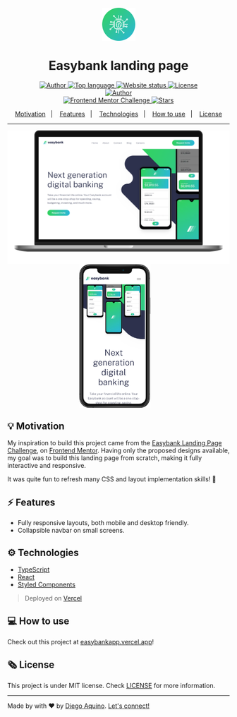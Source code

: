<p align="center">
  <img width="75" src=".github/logo.svg" align="center" alt="Easybank" />
  <h1 align="center">Easybank landing page</h1>
</p>

<p align="center">
  <a href="https://github.com/diego-aquino">
    <img alt="Author" src="https://img.shields.io/badge/author-Diego%20Aquino-31d35c?labelColor=2d314d">
  </a>
  <a href="https://github.com/diego-aquino/easybank">
    <img alt="Top language" src="https://img.shields.io/github/languages/top/diego-aquino/easybank.svg?color=31d35c&labelColor=2d314d">
  </a>
  <a href="https://easybankapp.vercel.app">
    <img alt="Website status" src="https://img.shields.io/website?down_color=yellow&down_message=offline&up_message=online&up_color=31d35c&url=https%3A%2F%2Feasybankapp.vercel.app&labelColor=2d314d">
  </a>
  <a href="./LICENSE">
    <img alt="License" src="https://img.shields.io/github/license/diego-aquino/easybank.svg?color=31d35c&labelColor=2d314d">
  </a>
  <br />
  <a href="https://easybankapp.vercel.app">
    <img alt="Author" src="https://img.shields.io/badge/available%20at-easybankapp.vercel.app-31d35c?labelColor=2d314d">
  </a>
  <br />
  <a href="https://www.frontendmentor.io/challenges/easybank-landing-page-WaUhkoDN">
    <img alt="Frontend Mentor Challenge" src="https://img.shields.io/badge/-%23challenge-31d35c">
  </a>
  <a href="https://github.com/diego-aquino/easybank">
    <img alt="Stars" src="https://img.shields.io/github/stars/diego-aquino/easybank.svg?style=social">
  </a>
</p>

<p align="center">
  <a href="#bulb-motivation">Motivation</a>&nbsp;&nbsp;&nbsp;|&nbsp;&nbsp;&nbsp;
  <a href="#rocket-features">Features</a>&nbsp;&nbsp;&nbsp;|&nbsp;&nbsp;&nbsp;
  <a href="#gear-technologies">Technologies</a>&nbsp;&nbsp;&nbsp;|&nbsp;&nbsp;&nbsp;
  <a href="#computer-how-to-use">How to use</a>&nbsp;&nbsp;&nbsp;|&nbsp;&nbsp;&nbsp;
  <a href="#newspaper_roll-license">License</a>
</p>

---

<p align="center">
<img alt="Easybank on Desktop" src="./.github/desktop.png" width="600" align="top">
<img alt="Easybank on Mobile" src="./.github/mobile.png" width="162" align="center">
&nbsp;&nbsp;&nbsp;
</p>

## :bulb: Motivation

My inspiration to build this project came from the [Easybank Landing Page Challenge](https://www.frontendmentor.io/challenges/easybank-landing-page-WaUhkoDN), on [Frontend Mentor](https://www.frontendmentor.io/challenges). Having only the proposed designs available, my goal was to build this landing page from scratch, making it fully interactive and responsive.

It was quite fun to refresh many CSS and layout implementation skills! :rocket:

## :zap: Features

- Fully responsive layouts, both mobile and desktop friendly.
- Collapsible navbar on small screens.

## :gear: Technologies

- [TypeScript](https://www.typescriptlang.org/)
- [React](https://reactjs.org/)
- [Styled Components](https://styled-components.com/)

> Deployed on [Vercel](https://vercel.com/home)

## :computer: How to use

Check out this project at [easybankapp.vercel.app](https://easybankapp.vercel.app/)!

## :newspaper_roll: License

This project is under MIT license. Check [LICENSE](./LICENSE) for more information.

---

Made by with :heart: by [Diego Aquino](https://github.com/diego-aquino). [Let's connect!](https://www.linkedin.com/in/diego-aquino)
